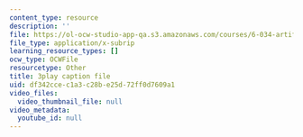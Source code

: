 ```yaml
---
content_type: resource
description: ''
file: https://ol-ocw-studio-app-qa.s3.amazonaws.com/courses/6-034-artificial-intelligence-fall-2010/df342ccec1a3c28be25d72ff0d7609a1_JMrFgnqSS0w.srt
file_type: application/x-subrip
learning_resource_types: []
ocw_type: OCWFile
resourcetype: Other
title: 3play caption file
uid: df342cce-c1a3-c28b-e25d-72ff0d7609a1
video_files:
  video_thumbnail_file: null
video_metadata:
  youtube_id: null
---
```

